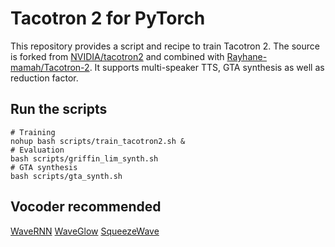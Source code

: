 # Tacotron 2 for PyTorch

This repository provides a script and recipe to train Tacotron 2. The source is forked from [NVIDIA/tacotron2](https://github.com/NVIDIA/tacotron2) and combined with [Rayhane-mamah/Tacotron-2](https://github.com/Rayhane-mamah/Tacotron-2). It supports multi-speaker TTS, GTA synthesis as well as reduction factor. 

## Run the scripts
```shell
# Training
nohup bash scripts/train_tacotron2.sh &
# Evaluation
bash scripts/griffin_lim_synth.sh
# GTA synthesis
bash scripts/gta_synth.sh
```

## Vocoder recommended
[WaveRNN](https://github.com/begeekmyfriend/WaveRNN)
[WaveGlow](https://github.com/begeekmyfriend/WaveGlow)
[SqueezeWave](https://github.com/begeekmyfriend/SqueezeWave)
